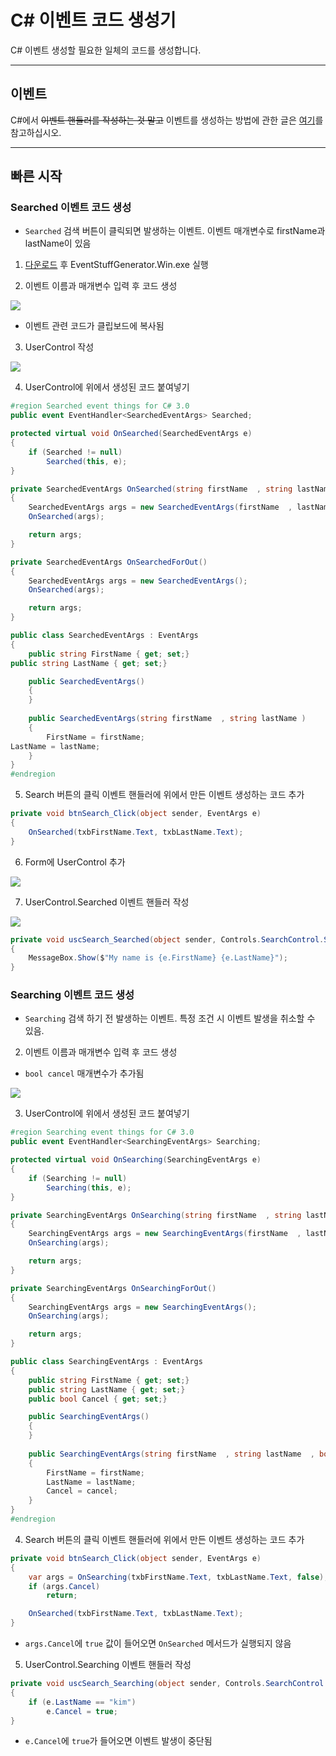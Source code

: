 # C# 이벤트 코드 생성기
C# 이벤트 생성할 필요한 일체의 코드를 생성합니다.

-----------------------------------

## 이벤트
C#에서 ~~이벤트 핸들러를 작성하는 것 말고~~ 이벤트를 생성하는 방법에 관한 글은 [여기](http://kimgwajang.tistory.com/5)를 참고하십시오.

-----------------------------------

## 빠른 시작
### Searched 이벤트 코드 생성
* `Searched` 검색 버튼이 클릭되면 발생하는  이벤트. 이벤트 매개변수로 firstName과 lastName이 있음

1. [다운로드]() 후 EventStuffGenerator.Win.exe 실행

2. 이벤트 이름과 매개변수 입력 후 코드 생성

![](./documents/images/02.png)
  * 이벤트 관련 코드가 클립보드에 복사됨
3. UserControl 작성

![](./documents/images/01.png)

4. UserControl에 위에서 생성된 코드 붙여넣기
```csharp
#region Searched event things for C# 3.0
public event EventHandler<SearchedEventArgs> Searched;

protected virtual void OnSearched(SearchedEventArgs e)
{
	if (Searched != null)
		Searched(this, e);
}

private SearchedEventArgs OnSearched(string firstName  , string lastName )
{
	SearchedEventArgs args = new SearchedEventArgs(firstName  , lastName );
    OnSearched(args);

    return args;
}

private SearchedEventArgs OnSearchedForOut()
{
	SearchedEventArgs args = new SearchedEventArgs();
    OnSearched(args);

    return args;
}

public class SearchedEventArgs : EventArgs
{
	public string FirstName { get; set;}  
public string LastName { get; set;} 

	public SearchedEventArgs()
    {
	}
	
	public SearchedEventArgs(string firstName  , string lastName )
    {
		FirstName = firstName;  
LastName = lastName; 
	}
}
#endregion
```
5. Search 버튼의 클릭 이벤트 핸들러에 위에서 만든 이벤트 생성하는 코드 추가
```csharp
private void btnSearch_Click(object sender, EventArgs e)
{
    OnSearched(txbFirstName.Text, txbLastName.Text);
}
```
6. Form에 UserControl 추가

![](./documents/images/03.png)

7. UserControl.Searched 이벤트 핸들러 작성

![](./documents/images/04.png)
```csharp
private void uscSearch_Searched(object sender, Controls.SearchControl.SearchedEventArgs e)
{
    MessageBox.Show($"My name is {e.FirstName} {e.LastName}");
}
```

### Searching 이벤트 코드 생성
  * `Searching` 검색 하기 전 발생하는 이벤트. 특정 조건 시 이벤트 발생을 취소할 수 있음.

2. 이벤트 이름과 매개변수 입력 후 코드 생성
  * `bool cancel` 매개변수가 추가됨

![](./documents/images/05.png)

3. UserControl에 위에서 생성된 코드 붙여넣기
```csharp
#region Searching event things for C# 3.0
public event EventHandler<SearchingEventArgs> Searching;

protected virtual void OnSearching(SearchingEventArgs e)
{
    if (Searching != null)
        Searching(this, e);
}

private SearchingEventArgs OnSearching(string firstName  , string lastName  , bool cancel )
{
    SearchingEventArgs args = new SearchingEventArgs(firstName  , lastName  , cancel );
    OnSearching(args);

    return args;
}

private SearchingEventArgs OnSearchingForOut()
{
    SearchingEventArgs args = new SearchingEventArgs();
    OnSearching(args);

    return args;
}

public class SearchingEventArgs : EventArgs
{
    public string FirstName { get; set;}  
    public string LastName { get; set;}  
    public bool Cancel { get; set;} 

    public SearchingEventArgs()
    {
    }
	
    public SearchingEventArgs(string firstName  , string lastName  , bool cancel )
    {
        FirstName = firstName;  
        LastName = lastName;  
        Cancel = cancel; 
    }
}
#endregion
```
4. Search 버튼의 클릭 이벤트 핸들러에 위에서 만든 이벤트 생성하는 코드 추가
```csharp
private void btnSearch_Click(object sender, EventArgs e)
{
    var args = OnSearching(txbFirstName.Text, txbLastName.Text, false);
    if (args.Cancel)
        return;

    OnSearched(txbFirstName.Text, txbLastName.Text);
}
```
  * `args.Cancel`에 `true` 값이 들어오면 `OnSearched` 메서드가 실행되지 않음
5. UserControl.Searching 이벤트 핸들러 작성
```csharp
private void uscSearch_Searching(object sender, Controls.SearchControl.SearchingEventArgs e)
{
    if (e.LastName == "kim")
        e.Cancel = true;
}
```
  * `e.Cancel`에 `true`가 들어오면 이벤트 발생이 중단됨
